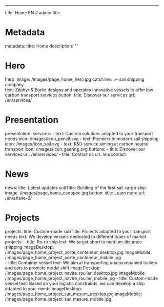 ---
title: Home EN # admin title
# Metadata
metadata: 
  title: Home
  description: ""
# Hero
hero:
  image: /images/page_home_hero.jpg
  catchline: >-
    <span>sail</span> <span>shipping</span><br><span>company</span>  
  text: Zéphyr & Borée designs and operates innovative vessels to offer low carbon transport services
  button:
    title: Discover our services
    url: /en/services/  
# Presentation
presentation:
  services:
    - text: Custom solutions adapted to your transport needs
      icon: /images/icon_pencil.svg
    - text: Pioneers in modern sail shipping
      icon: /images/icon_sail.svg
    - text: R&D service aiming at carbon neutral transport
      icon: /images/icon_gearing.svg
  buttons: 
    - title: Discover our services
      url: /en/services/
    - title: Contact us
      url: /en/contact
# News
news: 
  title: Latest updates
  subTitle: Buliding of the first sail cargo ship
  image: /images/page_home_canopee.jpg
  button: 
    title: Learn more
    url: /en/ariane-6/
# Projects
projects:
  title: Custom-made
  subTitle: Projects adapted to your transport needs
  text: We develop vessels dedicated to different types of market
  projects: 
    - title: Ro-ro ship
      text: We target short to medium-distance shipping 
      imageDesktop: /images/page_home_project_porte_conteneur_desktop.jpg
      imageMobile: /images/page_home_project_porte_conteneur_mobile.jpg    
    - title: Container vessel
      text: We aim at transporting unaccompanied trailers and cars to promote modal shift
      imageDesktop: /images/page_home_project_navire_roulier_desktop.jpg
      imageMobile: /images/page_home_project_navire_roulier_mobile.jpg
    - title: Custom-made vessel
      text: Based on your logistic constraints, we can develop a ship adapted to your needs
      imageDesktop: /images/page_home_project_sur_mesure_desktop.jpg
      imageMobile: /images/page_home_project_sur_mesure_mobile.jpg
